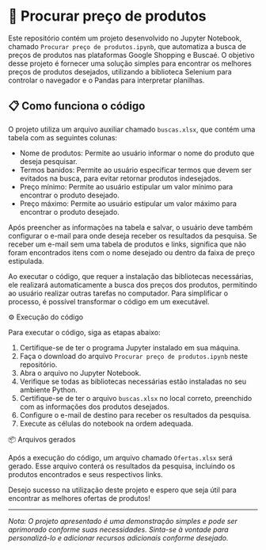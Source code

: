 # 🚀 Procurar preço de produtos

Este repositório contém um projeto desenvolvido no Jupyter Notebook, chamado `Procurar preço de produtos.ipynb`, que automatiza a busca de preços de produtos nas plataformas Google Shopping e Buscaé. O objetivo desse projeto é fornecer uma solução simples para encontrar os melhores preços de produtos desejados, utilizando a biblioteca Selenium para controlar o navegador e o Pandas para interpretar planilhas.

## 📋 Como funciona o código

O projeto utiliza um arquivo auxiliar chamado `buscas.xlsx`, que contém uma tabela com as seguintes colunas:

- Nome de produtos: Permite ao usuário informar o nome do produto que deseja pesquisar.
- Termos banidos: Permite ao usuário especificar termos que devem ser evitados na busca, para evitar retornar produtos indesejados.
- Preço mínimo: Permite ao usuário estipular um valor mínimo para encontrar o produto desejado.
- Preço máximo: Permite ao usuário estipular um valor máximo para encontrar o produto desejado.

Após preencher as informações na tabela e salvar, o usuário deve também configurar o e-mail para onde deseja receber os resultados da pesquisa. Se receber um e-mail sem uma tabela de produtos e links, significa que não foram encontrados itens com o nome desejado ou dentro da faixa de preço estipulada.

Ao executar o código, que requer a instalação das bibliotecas necessárias, ele realizará automaticamente a busca dos preços dos produtos, permitindo ao usuário realizar outras tarefas no computador. Para simplificar o processo, é possível transformar o código em um executável.

⚙️ Execução do código

Para executar o código, siga as etapas abaixo:

1. Certifique-se de ter o programa Jupyter instalado em sua máquina.
2. Faça o download do arquivo `Procurar preço de produtos.ipynb` neste repositório.
3. Abra o arquivo no Jupyter Notebook.
4. Verifique se todas as bibliotecas necessárias estão instaladas no seu ambiente Python.
5. Certifique-se de ter o arquivo `buscas.xlsx` no local correto, preenchido com as informações dos produtos desejados.
6. Configure o e-mail de destino para receber os resultados da pesquisa.
7. Execute as células do notebook na ordem adequada.

📦 Arquivos gerados

Após a execução do código, um arquivo chamado `Ofertas.xlsx` será gerado. Esse arquivo conterá os resultados da pesquisa, incluindo os produtos encontrados e seus respectivos links.

Desejo sucesso na utilização deste projeto e espero que seja útil para encontrar as melhores ofertas de produtos!

---

*Nota: O projeto apresentado é uma demonstração simples e pode ser aprimorado conforme suas necessidades. Sinta-se à vontade para personalizá-lo e adicionar recursos adicionais conforme desejado.*
